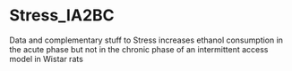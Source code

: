 # Stress_IA2BC
Data and complementary stuff to Stress increases ethanol consumption in the acute phase but not in the chronic phase of an intermittent access model in Wistar rats
